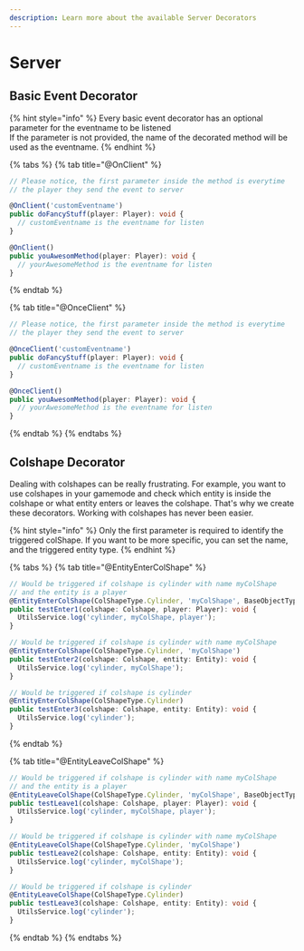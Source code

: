 ```yaml
---
description: Learn more about the available Server Decorators
---
```


# Server

## Basic Event Decorator

{% hint style="info" %}
Every basic event decorator has an optional parameter for the eventname to be listened  
If the parameter is not provided, the name of the decorated method will be used as the eventname.
{% endhint %}

{% tabs %}
{% tab title="@OnClient" %}
```typescript
// Please notice, the first parameter inside the method is everytime
// the player they send the event to server

@OnClient('customEventname')
public doFancyStuff(player: Player): void {
  // customEventname is the eventname for listen
}

@OnClient()
public youAwesomMethod(player: Player): void {
  // yourAwesomeMethod is the eventname for listen
}
```
{% endtab %}

{% tab title="@OnceClient" %}
```typescript
// Please notice, the first parameter inside the method is everytime
// the player they send the event to server

@OnceClient('customEventname')
public doFancyStuff(player: Player): void {
  // customEventname is the eventname for listen
}

@OnceClient()
public youAwesomMethod(player: Player): void {
  // yourAwesomeMethod is the eventname for listen
}
```
{% endtab %}
{% endtabs %}

## Colshape Decorator

Dealing with colshapes can be really frustrating. For example, you want to use colshapes in your gamemode and check which entity is inside the colshape or what entity enters or leaves the colshape. That's why we create these decorators. Working with colshapes has never been easier.

{% hint style="info" %}
Only the first parameter is required to identify the triggered colShape. If you want to be more specific, you can set the name, and the triggered entity type.
{% endhint %}

{% tabs %}
{% tab title="@EntityEnterColShape" %}
```typescript
// Would be triggered if colshape is cylinder with name myColShape 
// and the entity is a player
@EntityEnterColShape(ColShapeType.Cylinder, 'myColShape', BaseObjectType.Player)
public testEnter1(colshape: Colshape, player: Player): void {
  UtilsService.log('cylinder, myColShape, player');
}

// Would be triggered if colshape is cylinder with name myColShape
@EntityEnterColShape(ColShapeType.Cylinder, 'myColShape')
public testEnter2(colshape: Colshape, entity: Entity): void {
  UtilsService.log('cylinder, myColShape');
}

// Would be triggered if colshape is cylinder
@EntityEnterColShape(ColShapeType.Cylinder)
public testEnter3(colshape: Colshape, entity: Entity): void {
  UtilsService.log('cylinder');
}
```
{% endtab %}

{% tab title="@EntityLeaveColShape" %}
```typescript
// Would be triggered if colshape is cylinder with name myColShape 
// and the entity is a player
@EntityLeaveColShape(ColShapeType.Cylinder, 'myColShape', BaseObjectType.Player)
public testLeave1(colshape: Colshape, player: Player): void {
  UtilsService.log('cylinder, myColShape, player');
}

// Would be triggered if colshape is cylinder with name myColShape
@EntityLeaveColShape(ColShapeType.Cylinder, 'myColShape')
public testLeave2(colshape: Colshape, entity: Entity): void {
  UtilsService.log('cylinder, myColShape');
}

// Would be triggered if colshape is cylinder
@EntityLeaveColShape(ColShapeType.Cylinder)
public testLeave3(colshape: Colshape, entity: Entity): void {
  UtilsService.log('cylinder');
}
```
{% endtab %}
{% endtabs %}


